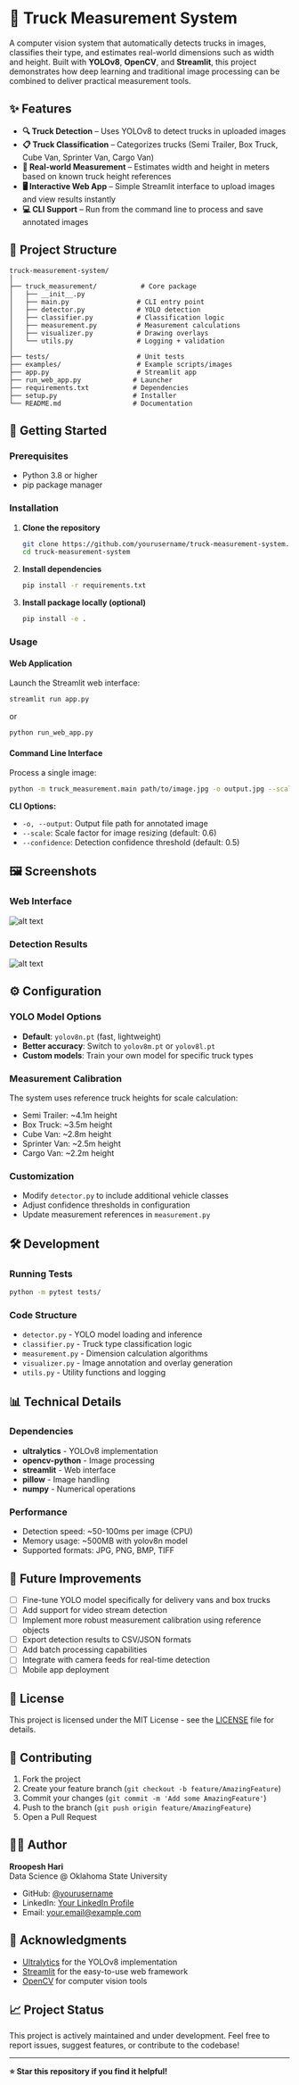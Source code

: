 # 🚛 Truck Measurement System

A computer vision system that automatically detects trucks in images, classifies their type, and estimates real-world dimensions such as width and height. Built with **YOLOv8**, **OpenCV**, and **Streamlit**, this project demonstrates how deep learning and traditional image processing can be combined to deliver practical measurement tools.

## ✨ Features

- **🔍 Truck Detection** – Uses YOLOv8 to detect trucks in uploaded images
- **📋 Truck Classification** – Categorizes trucks (Semi Trailer, Box Truck, Cube Van, Sprinter Van, Cargo Van)
- **📏 Real-world Measurement** – Estimates width and height in meters based on known truck height references
- **🖥️ Interactive Web App** – Simple Streamlit interface to upload images and view results instantly
- **💻 CLI Support** – Run from the command line to process and save annotated images

## 📂 Project Structure

```
truck-measurement-system/
│
├── truck_measurement/           # Core package
│   ├── __init__.py
│   ├── main.py                 # CLI entry point
│   ├── detector.py             # YOLO detection
│   ├── classifier.py           # Classification logic
│   ├── measurement.py          # Measurement calculations
│   ├── visualizer.py           # Drawing overlays
│   └── utils.py                # Logging + validation
│
├── tests/                      # Unit tests
├── examples/                   # Example scripts/images
├── app.py                      # Streamlit app
├── run_web_app.py             # Launcher
├── requirements.txt           # Dependencies
├── setup.py                   # Installer
└── README.md                  # Documentation
```

## 🚀 Getting Started

### Prerequisites

- Python 3.8 or higher
- pip package manager

### Installation

1. **Clone the repository**

   ```bash
   git clone https://github.com/yourusername/truck-measurement-system.git
   cd truck-measurement-system
   ```

2. **Install dependencies**

   ```bash
   pip install -r requirements.txt
   ```

3. **Install package locally (optional)**
   ```bash
   pip install -e .
   ```

### Usage

#### Web Application

Launch the Streamlit web interface:

```bash
streamlit run app.py
```

or

```bash
python run_web_app.py
```

#### Command Line Interface

Process a single image:

```bash
python -m truck_measurement.main path/to/image.jpg -o output.jpg --scale 0.6
```

**CLI Options:**

- `-o, --output`: Output file path for annotated image
- `--scale`: Scale factor for image resizing (default: 0.6)
- `--confidence`: Detection confidence threshold (default: 0.5)

## 🖼️ Screenshots

### Web Interface

![alt text](streamlit.PNG)

### Detection Results

![alt text](image_captured.PNG)

## ⚙️ Configuration

### YOLO Model Options

- **Default**: `yolov8n.pt` (fast, lightweight)
- **Better accuracy**: Switch to `yolov8m.pt` or `yolov8l.pt`
- **Custom models**: Train your own model for specific truck types

### Measurement Calibration

The system uses reference truck heights for scale calculation:

- Semi Trailer: ~4.1m height
- Box Truck: ~3.5m height
- Cube Van: ~2.8m height
- Sprinter Van: ~2.5m height
- Cargo Van: ~2.2m height

### Customization

- Modify `detector.py` to include additional vehicle classes
- Adjust confidence thresholds in configuration
- Update measurement references in `measurement.py`

## 🛠️ Development

### Running Tests

```bash
python -m pytest tests/
```

### Code Structure

- `detector.py` - YOLO model loading and inference
- `classifier.py` - Truck type classification logic
- `measurement.py` - Dimension calculation algorithms
- `visualizer.py` - Image annotation and overlay generation
- `utils.py` - Utility functions and logging

## 📊 Technical Details

### Dependencies

- **ultralytics** - YOLOv8 implementation
- **opencv-python** - Image processing
- **streamlit** - Web interface
- **pillow** - Image handling
- **numpy** - Numerical operations

### Performance

- Detection speed: ~50-100ms per image (CPU)
- Memory usage: ~500MB with yolov8n model
- Supported formats: JPG, PNG, BMP, TIFF

## 🔮 Future Improvements

- [ ] Fine-tune YOLO model specifically for delivery vans and box trucks
- [ ] Add support for video stream detection
- [ ] Implement more robust measurement calibration using reference objects
- [ ] Export detection results to CSV/JSON formats
- [ ] Add batch processing capabilities
- [ ] Integrate with camera feeds for real-time detection
- [ ] Mobile app deployment

## 📝 License

This project is licensed under the MIT License - see the [LICENSE](LICENSE) file for details.

## 🤝 Contributing

1. Fork the project
2. Create your feature branch (`git checkout -b feature/AmazingFeature`)
3. Commit your changes (`git commit -m 'Add some AmazingFeature'`)
4. Push to the branch (`git push origin feature/AmazingFeature`)
5. Open a Pull Request

## 👨‍💻 Author

**Rroopesh Hari**  
Data Science @ Oklahoma State University

- GitHub: [@yourusername](https://github.com/yourusername)
- LinkedIn: [Your LinkedIn Profile](https://linkedin.com/in/yourprofile)
- Email: your.email@example.com

## 🙏 Acknowledgments

- [Ultralytics](https://ultralytics.com/) for the YOLOv8 implementation
- [Streamlit](https://streamlit.io/) for the easy-to-use web framework
- [OpenCV](https://opencv.org/) for computer vision tools

## 📈 Project Status

This project is actively maintained and under development. Feel free to report issues, suggest features, or contribute to the codebase!

---

**⭐ Star this repository if you find it helpful!**

